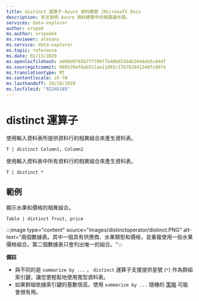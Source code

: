 ```yaml
---
title: distinct 運算子-Azure 資料總管 |Microsoft Docs
description: 本文說明 Azure 資料總管中的相異操作員。
services: data-explorer
author: orspod
ms.author: orspodek
ms.reviewer: alexans
ms.service: data-explorer
ms.topic: reference
ms.date: 02/13/2020
ms.openlocfilehash: ad90d9765b7ff708f7b40b65564b3944de5c84df
ms.sourcegitcommit: 608539af6ab511aa11d82c17b782641340fc8974
ms.translationtype: MT
ms.contentlocale: zh-TW
ms.lasthandoff: 10/20/2020
ms.locfileid: "92245185"
---
```

# <a name="distinct-operator"></a>distinct 運算子

使用輸入資料表所提供資料行的相異組合來產生資料表。 

```kusto
T | distinct Column1, Column2
```

使用輸入資料表中所有資料行的相異組合來產生資料表。

```kusto
T | distinct *
```

## <a name="example"></a>範例

顯示水果和價格的相異組合。

```kusto
Table | distinct fruit, price
```

:::image type="content" source="images/distinctoperator/distinct.PNG" alt-text="兩個數據表。其中一個具有供應商、水果類型和價格，並重複使用一些水果價格組合。第二個數據表只會列出唯一的組合。":::

**備註**

* 與不同的是 `summarize by ...` ， `distinct` 運算子支援提供星號 (`*`) 作為群組索引鍵，讓您更輕鬆地使用寬型資料表。
* 如果群組依據索引鍵的基數很高，使用 `summarize by ...` 隨機的 [策略](shufflequery.md) 可能會很有用。